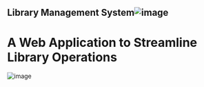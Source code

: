 ## Library Management System![image](https://github.com/user-attachments/assets/383fdc6f-af63-449d-8f3d-60caeb5f860b)
# A Web Application to Streamline Library Operations
![image](https://github.com/user-attachments/assets/b5e9fb0e-6bb5-44bd-9598-e92df18cf67f)
